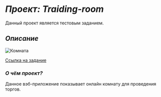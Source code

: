 # **_Проект: Traiding-room_**

Данный проект является тестовым заданием.

## _Описание_

![Комната]([https://i.ibb.co/xsJbBjM/work-acro.jpg](https://pastenow.ru/e85c26c3da1f5ab627affec8556bf652))

[ Ссылка на задание](https://github.com/lotus-uems/Test_React_Trade)

### **_О чём проект?_**

Данное вэб-приложение показывает онлайн комнату для проведения торгов.
